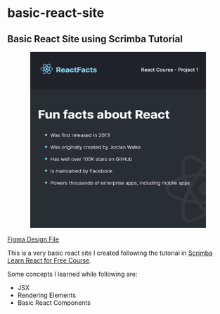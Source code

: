 # basic-react-site
## Basic React Site using Scrimba Tutorial
<p align="center">
  <img src="./src/screenshot.png" alt="site screenshot" height="400px" width="400px" />
 </p>

[Figma Design File](https://www.figma.com/file/tzD2nYYnUC22038zXtj6rH/ReactFacts-(Copy)?node-id=0%3A1)

This is a very basic react site I created following the tutorial in [Scrimba Learn React for Free Course](https://scrimba.com/learn/learnreact). 

Some concepts I learned while following are:
* JSX
* Rendering Elements
* Basic React Components
